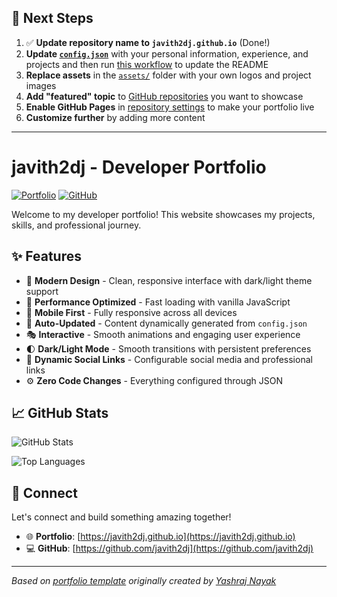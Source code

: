 ## 🚀 Next Steps

1. ✅ **Update repository name to `javith2dj.github.io`** (Done!)
2. **Update [`config.json`](https://github.com/javith2dj/javith2dj.github.io/blob/main/config.json)** with your personal information, experience, and projects and then run [this workflow](https://github.com/javith2dj/javith2dj.github.io/actions/workflows/update-readme.yml) to update the README
3. **Replace assets** in the [`assets/`](https://github.com/javith2dj/javith2dj.github.io/tree/main/assets/) folder with your own logos and project images
4. **Add "featured" topic** to [GitHub repositories](https://github.com/javith2dj?tab=repositories) you want to showcase
5. **Enable GitHub Pages** in [repository settings](https://github.com/javith2dj/javith2dj.github.io/settings/pages) to make your portfolio live
6. **Customize further** by adding more content

---

# javith2dj - Developer Portfolio

<div align="left">
  
[![Portfolio](https://img.shields.io/badge/🌐_Visit_Portfolio-Live-brightgreen?style=for-the-badge)](https://javith2dj.github.io)
[![GitHub](https://img.shields.io/badge/GitHub-Profile-181717?style=for-the-badge&logo=github)](https://github.com/javith2dj)

</div>

Welcome to my developer portfolio! This website showcases my projects, skills, and professional journey.

## ✨ Features

- 🎨 **Modern Design** - Clean, responsive interface with dark/light theme support
- 🚀 **Performance Optimized** - Fast loading with vanilla JavaScript
- 📱 **Mobile First** - Fully responsive across all devices
- 🔄 **Auto-Updated** - Content dynamically generated from `config.json`
- 🎭 **Interactive** - Smooth animations and engaging user experience
- 🌓 **Dark/Light Mode** - Smooth transitions with persistent preferences
- 🔗 **Dynamic Social Links** - Configurable social media and professional links
- ⚙️ **Zero Code Changes** - Everything configured through JSON

## 📈 GitHub Stats

<div align="left">

![GitHub Stats](https://github-readme-stats.vercel.app/api?username=javith2dj&theme=dark&hide_border=true&include_all_commits=true&count_private=true)

![Top Languages](https://github-readme-stats.vercel.app/api/top-langs/?username=javith2dj&theme=dark&hide_border=true&include_all_commits=true&count_private=true&layout=compact)

</div>

## 🤝 Connect

Let's connect and build something amazing together!

- 🌐 **Portfolio**: [https://javith2dj.github.io](https://javith2dj.github.io)
- 💻 **GitHub**: [https://github.com/javith2dj](https://github.com/javith2dj)

---

*Based on [portfolio template](https://github.com/yashrajnayak/developer-portfolio) originally created by [Yashraj Nayak](https://github.com/yashrajnayak)*